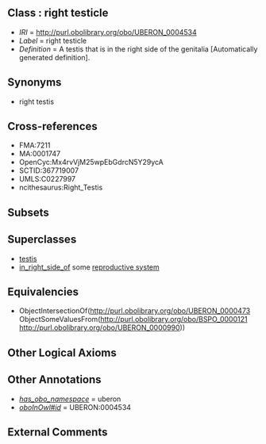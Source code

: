 
## Class : right testicle

 * *IRI* = http://purl.obolibrary.org/obo/UBERON_0004534
 * *Label* = right testicle
 * *Definition* = A testis that is in the right side of the genitalia [Automatically generated definition].

## Synonyms

 * right testis

## Cross-references

 * FMA:7211
 * MA:0001747
 * OpenCyc:Mx4rvVjM25wpEbGdrcN5Y29ycA
 * SCTID:367719007
 * UMLS:C0227997
 * ncithesaurus:Right_Testis

## Subsets


## Superclasses

 * [testis](../../UBERON/73/UBERON_0000473.md)
 * [in_right_side_of](../../BSPO/21/BSPO_0000121.md) some [reproductive system](../../UBERON/90/UBERON_0000990.md)

## Equivalencies

 * ObjectIntersectionOf(<http://purl.obolibrary.org/obo/UBERON_0000473> ObjectSomeValuesFrom(<http://purl.obolibrary.org/obo/BSPO_0000121> <http://purl.obolibrary.org/obo/UBERON_0000990>))

## Other Logical Axioms


## Other Annotations

 * *[has_obo_namespace](../../ce/oboInOwl#hasOBONamespace.md)* = uberon
 * *[oboInOwl#id](../../id/oboInOwl#id.md)* = UBERON:0004534

## External Comments

